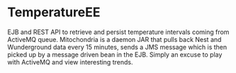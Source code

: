 # TemperatureEE
EJB and REST API to retrieve and persist temperature intervals coming from ActiveMQ queue. Mitochondria is a daemon JAR that pulls back Nest and Wunderground data every 15 minutes, sends a JMS message which is then picked up by a message driven bean in the EJB. Simply an excuse to play with ActiveMQ and view interesting trends.
